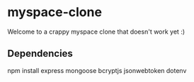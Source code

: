 # myspace-clone

Welcome to a crappy myspace clone that doesn't work yet :)

## Dependencies

npm install express mongoose bcryptjs jsonwebtoken dotenv
